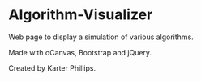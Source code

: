 # Algorithm-Visualizer
Web page to display a simulation of various algorithms.

Made with oCanvas, Bootstrap and jQuery.

Created by Karter Phillips.
